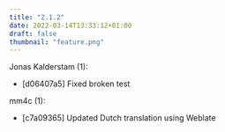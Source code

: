 ```yaml
---
title: "2.1.2"
date: 2022-03-14T13:33:12+01:00
draft: false
thumbnail: "feature.png"
---
```


Jonas Kalderstam (1):
  * [d06407a5] Fixed broken test

mm4c (1):
  * [c7a09365] Updated Dutch translation using Weblate

